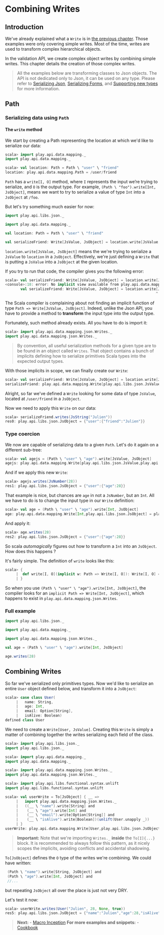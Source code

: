 # Combining Writes

## Introduction

We've already explained what a `Write` is in [the previous chapter](ScalaValidationWrite.md). Those examples were only covering simple writes. Most of the time, writes are used to transform complex hierarchical objects.

In the validation API, we create complex object writes by combining simple writes. This chapter details the creation of those complex writes.

> All the examples below are transforming classes to Json objects. The API is not dedicated only to Json, it can be used on any type. Please refer to [Serializing Json](ScalaValidationJson.md), [Serializing Forms](ScalaValidationForm.md), and [Supporting new types](ScalaValidationExtensions.md) for more information.

## Path

### Serializing data using `Path`

#### The `write` method

We start by creating a Path representing the location at which we'd like to serialize our data:

```scala
scala> import play.api.data.mapping._
import play.api.data.mapping._

scala> val location: Path = Path \ "user" \ "friend"
location: play.api.data.mapping.Path = /user/friend
```

`Path` has a `write[I, O]` method, where `I` represents the input we’re trying to serialize, and `O` is the output type. For example, `(Path \ "foo").write[Int, JsObject]`, means we want to try to serialize a value of type `Int` into a `JsObject` at `/foo`.

But let's try something much easier for now:

```scala
import play.api.libs.json._

import play.api.data.mapping._

val location: Path = Path \ "user" \ "friend"

val serializeFriend: Write[JsValue, JsObject] = location.write[JsValue, JsObject]
```

`location.write[JsValue, JsObject]` means the we're trying to serialize a `JsValue` to `location` in a `JsObject`. Effectively, we're just defining a `Write` that is putting a `JsValue` into a `JsObject` at the given location.

If you try to run that code, the compiler gives you the following error:

```scala
scala> val serializeFriend: Write[JsValue, JsObject] = location.write[JsValue, JsObject]
<console>:18: error: No implicit view available from play.api.data.mapping.Path => play.api.data.mapping.WriteLike[play.api.libs.json.JsValue,play.api.libs.json.JsObject].
       val serializeFriend: Write[JsValue, JsObject] = location.write[JsValue, JsObject]
                                                                     ^
```

The Scala compiler is complaining about not finding an implicit function of type `Path => Write[JsValue, JsObject]`. Indeed, unlike the Json API, you have to provide a method to **transform** the input type into the output type.

Fortunately, such method already exists. All you have to do is import it:

```scala
scala> import play.api.data.mapping.json.Writes._
import play.api.data.mapping.json.Writes._
```

> By convention, all useful serialization methods for a given type are to be found in an object called `Writes`. That object contains a bunch of implicits defining how to serialize primitives Scala types into the expected output types.

With those implicits in scope, we can finally create our `Write`:

```scala
scala> val serializeFriend: Write[JsValue, JsObject] = location.write[JsValue, JsObject]
serializeFriend: play.api.data.mapping.Write[play.api.libs.json.JsValue,play.api.libs.json.JsObject] = play.api.data.mapping.Write$$anon$3@6291c002
```

Alright, so far we've defined a `Write` looking for some data of type `JsValue`, located at `/user/friend` in a `JsObject`.

Now we need to apply this `Write` on our data:

```scala
scala> serializeFriend.writes(JsString("Julien"))
res0: play.api.libs.json.JsObject = {"user":{"friend":"Julien"}}
```

### Type coercion

We now are capable of serializing data to a given `Path`. Let's do it again on a different sub-tree:

```scala
scala> val agejs = (Path \ "user" \ "age").write[JsValue, JsObject]
agejs: play.api.data.mapping.Write[play.api.libs.json.JsValue,play.api.libs.json.JsObject] = play.api.data.mapping.Write$$anon$3@6505c4ad
```

And if we apply this new `Write`:

```scala
scala> agejs.writes(JsNumber(28))
res1: play.api.libs.json.JsObject = {"user":{"age":28}}
```

That example is nice, but chances are `age` in not a `JsNumber`, but an `Int`.
All we have to do is to change the input type in our `Write` definition:

```scala
scala> val age = (Path \ "user" \ "age").write[Int, JsObject]
age: play.api.data.mapping.Write[Int,play.api.libs.json.JsObject] = play.api.data.mapping.Write$$anon$3@70eed3e4
```

And apply it:

```scala
scala> age.writes(28)
res2: play.api.libs.json.JsObject = {"user":{"age":28}}
```

So scala *automagically* figures out how to transform a `Int` into an `JsObject`. How does this happens ?

It's fairly simple. The definition of `write` looks like this:

```scala
scala> {
     | 	def write[I, O](implicit w: Path => Write[I, O]): Write[I, O] = ???
     | }
```

So when you use `(Path \ "user" \ "age").write[Int, JsObject]`, the compiler looks for an `implicit Path => Write[Int, JsObject]`, which happens to exist in `play.api.data.mapping.json.Writes`.

### Full example

```scala
import play.api.libs.json._

import play.api.data.mapping._

import play.api.data.mapping.json.Writes._

val age = (Path \ "user" \ "age").write[Int, JsObject]

age.writes(28)
```

## Combining Writes

So far we've serialized only primitives types.
Now we'd like to serialize an entire `User` object defined below, and transform it into a `JsObject`:

```scala
scala> case class User(
     |   name: String,
     |   age: Int,
     |   email: Option[String],
     |   isAlive: Boolean)
defined class User
```

We need to create a `Write[User, JsValue]`. Creating this `Write` is simply a matter of combining together the writes serializing each field of the class.

```scala
scala> import play.api.libs.json._
import play.api.libs.json._

scala> import play.api.data.mapping._
import play.api.data.mapping._

scala> import play.api.data.mapping.json.Writes._
import play.api.data.mapping.json.Writes._

scala> import play.api.libs.functional.syntax.unlift
import play.api.libs.functional.syntax.unlift

scala> val userWrite = To[JsObject] { __ =>
     |   import play.api.data.mapping.json.Writes._
     |   ((__ \ "name").write[String] and
     |    (__ \ "age").write[Int] and
     |    (__ \ "email").write[Option[String]] and
     |    (__ \ "isAlive").write[Boolean])(unlift(User.unapply _))
     | }
userWrite: play.api.data.mapping.Write[User,play.api.libs.json.JsObject] = play.api.data.mapping.Write$$anon$2@29d5e0e8
```


> **Important:** Note that we're importing `Writes._` **inside** the `To[I]{...}` block.
It is recommended to always follow this pattern, as it nicely scopes the implicits, avoiding conflicts and accidental shadowing.

`To[JsObject]` defines the `O` type of the writes we're combining. We could have written:

```scala
 (Path \ "name").write[String, JsObject] and
 (Path \ "age").write[Int, JsObject] and
 //...
```

but repeating `JsObject` all over the place is just not very DRY.

Let's test it now:

```scala
scala> userWrite.writes(User("Julien", 28, None, true))
res5: play.api.libs.json.JsObject = {"name":"Julien","age":28,"isAlive":true}
```

> **Next:** - [Macro Inception](ScalaValidationMacros.md)
> **For more examples and snippets:** - [Cookbook](ScalaValidationCookbook.md)
